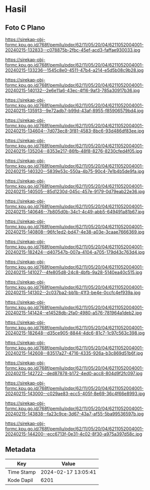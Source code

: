 # Hasil

## Foto C Plano

https://sirekap-obj-formc.kpu.go.id/768f/pemilu/pdpr/62/11/05/20/04/6211052004001-20240215-132833--c078875b-2fbc-45ef-acd3-faffae930033.jpg

https://sirekap-obj-formc.kpu.go.id/768f/pemilu/pdpr/62/11/05/20/04/6211052004001-20240215-133236--1545c8e0-4511-47b4-a214-e5d5b08c9b28.jpg

https://sirekap-obj-formc.kpu.go.id/768f/pemilu/pdpr/62/11/05/20/04/6211052004001-20240215-140132--2e6e11a6-43ec-4f16-9af3-785a30917b36.jpg

https://sirekap-obj-formc.kpu.go.id/768f/pemilu/pdpr/62/11/05/20/04/6211052004001-20240215-135913--9e72adb7-b99d-43af-8955-f85906579bd4.jpg

https://sirekap-obj-formc.kpu.go.id/768f/pemilu/pdpr/62/11/05/20/04/6211052004001-20240215-134604--7d073ec8-3f81-4583-8bc6-93d486df83ee.jpg

https://sirekap-obj-formc.kpu.go.id/768f/pemilu/pdpr/62/11/05/20/04/6211052004001-20240215-135204--8353e217-86fb-48f8-8276-8230cfed4f05.jpg

https://sirekap-obj-formc.kpu.go.id/768f/pemilu/pdpr/62/11/05/20/04/6211052004001-20240215-140320--5839e53c-550a-4b75-90c4-7e1b4b5de9fa.jpg

https://sirekap-obj-formc.kpu.go.id/768f/pemilu/pdpr/62/11/05/20/04/6211052004001-20240215-140505--85d1230d-045c-457e-9179-0d79eab22e36.jpg

https://sirekap-obj-formc.kpu.go.id/768f/pemilu/pdpr/62/11/05/20/04/6211052004001-20240215-140646--7b805d0b-34c1-4c49-abb5-649491a81b67.jpg

https://sirekap-obj-formc.kpu.go.id/768f/pemilu/pdpr/62/11/05/20/04/6211052004001-20240215-140808--96fc1ed2-bd47-4e38-a03e-3caae7666369.jpg

https://sirekap-obj-formc.kpu.go.id/768f/pemilu/pdpr/62/11/05/20/04/6211052004001-20240215-182424--d407547b-007a-4104-a705-179d43c763d4.jpg

https://sirekap-obj-formc.kpu.go.id/768f/pemilu/pdpr/62/11/05/20/04/6211052004001-20240215-141027--4fe805d8-24c8-4bfb-9a28-5140ea40c515.jpg

https://sirekap-obj-formc.kpu.go.id/768f/pemilu/pdpr/62/11/05/20/04/6211052004001-20240215-141302--2c037ba2-bb1b-41f3-be4e-0ccfc4ef939a.jpg

https://sirekap-obj-formc.kpu.go.id/768f/pemilu/pdpr/62/11/05/20/04/6211052004001-20240215-141424--e14528db-2fa0-4980-a576-781964a1deb2.jpg

https://sirekap-obj-formc.kpu.go.id/768f/pemilu/pdpr/62/11/05/20/04/6211052004001-20240215-182648--d35ce905-8844-4dc6-81c7-1c97c563c398.jpg

https://sirekap-obj-formc.kpu.go.id/768f/pemilu/pdpr/62/11/05/20/04/6211052004001-20240215-142608--83517a27-4716-4335-926a-b3c869d51b6f.jpg

https://sirekap-obj-formc.kpu.go.id/768f/pemilu/pdpr/62/11/05/20/04/6211052004001-20240215-142722--ded87878-b172-4ed0-acc8-804d9f2fc097.jpg

https://sirekap-obj-formc.kpu.go.id/768f/pemilu/pdpr/62/11/05/20/04/6211052004001-20240215-143000--c029ae83-ecc5-405f-8e69-36c4f66e8993.jpg

https://sirekap-obj-formc.kpu.go.id/768f/pemilu/pdpr/62/11/05/20/04/6211052004001-20240215-143838--fa23c9ce-3d67-43a7-af55-5ba99536597b.jpg

https://sirekap-obj-formc.kpu.go.id/768f/pemilu/pdpr/62/11/05/20/04/6211052004001-20240215-144200--ecc6713f-0e31-4c02-8f30-a975a397d58c.jpg


## Metadata

| Key        | Value               |
| ---------- | ------------------- |
| Time Stamp | 2024-02-17 13:05:41 |
| Kode Dapil | 6201                |



